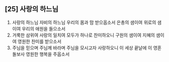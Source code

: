 ## [25] 사랑의 하느님

1) 사랑의 하느님 자비의 하느님 우리의 몸과 맘 받으옵소서 은총의 샘이여 위로의 샘이여 우리의 애원을 들으소서  
2) 거룩한 삼위여 사랑의 일치여 모두가 하나로 찬미하오니 구원의 샘이여 지혜의 샘이여 영원한 찬미를 받으소서  
3) 주님을 믿으며 주님께 바라며 주님을 모시고자 사랑하오니 이 세상 끝날에 이 영혼 돌보사 영원한 행복을 주옵소서
